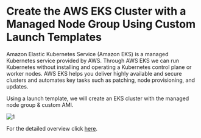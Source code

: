 # Create the AWS EKS Cluster with a Managed Node Group Using Custom Launch Templates

Amazon Elastic Kubernetes Service (Amazon EKS) is a managed Kubernetes service provided by AWS. Through AWS EKS we can run Kubernetes without installing and operating a Kubernetes control plane or worker nodes. AWS EKS helps you deliver highly available and secure clusters and automates key tasks such as patching, node provisioning, and updates.

Using a launch template, we will create an EKS cluster with the managed node group & custom AMI.

![1](https://github.com/Dhruvin4530/EKS-managed-node-group-Terraform/blob/main/1.png)

For the detailed overview click [here](https://blog.stackademic.com/create-the-aws-eks-cluster-with-a-managed-node-group-using-custom-launch-templates-185744a0cc79).
